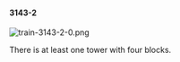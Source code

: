 #### 3143-2
![train-3143-2-0.png](https://github.com/lil-lab/nlvr/raw/master/nlvr/train/images/55/train-3143-2-0.png "train-3143-2-0.png")

There is at least one tower with four blocks.